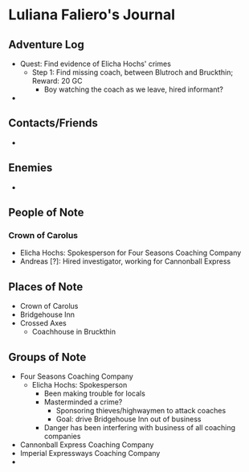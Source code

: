 # Luliana Faliero's Journal
## Adventure Log
- Quest: Find evidence of Elicha Hochs' crimes
    - Step 1: Find missing coach, between Blutroch and Bruckthin; Reward: 20 GC
        - Boy watching the coach as we leave, hired informant?
- 

## Contacts/Friends
- 

## Enemies
- 

## People of Note
### Crown of Carolus
- Elicha Hochs: Spokesperson for Four Seasons Coaching Company
- Andreas [?]: Hired investigator, working for Cannonball Express

## Places of Note
- Crown of Carolus
- Bridgehouse Inn
- Crossed Axes
    - Coachhouse in Bruckthin

## Groups of Note
- Four Seasons Coaching Company
    - Elicha Hochs: Spokesperson
        - Been making trouble for locals
        - Masterminded a crime?
            - Sponsoring thieves/highwaymen to attack coaches
            - Goal: drive Bridgehouse Inn out of business
        - Danger has been interfering with business of all coaching companies
- Cannonball Express Coaching Company
- Imperial Expressways Coaching Company
- 
